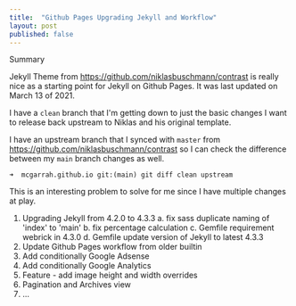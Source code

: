 ```yaml
---
title:  "Github Pages Upgrading Jekyll and Workflow"
layout: post
published: false
---
```


Summary

Jekyll Theme from https://github.com/niklasbuschmann/contrast is really nice as a starting point for Jekyll on Github Pages.
It was last updated on March 13 of 2021.

<!-- excerpt-end -->

I have a `clean` branch that I'm getting down to just the basic changes I want to release back upstream to Niklas and his original template.

I have an upstream branch that I synced with `master` from https://github.com/niklasbuschmann/contrast so I can check the difference between my `main` branch changes as well.

```console
➜  mcgarrah.github.io git:(main) git diff clean upstream
```

This is an interesting problem to solve for me since I have multiple changes at play.

1. Upgrading Jekyll from 4.2.0 to 4.3.3
   a. fix sass duplicate naming of 'index' to 'main'
   b. fix percentage calculation
   c. Gemfile requirement webrick in 4.3.0
   d. Gemfile update version of Jekyll to latest 4.3.3
2. Update Github Pages workflow from older builtin
3. Add conditionally Google Adsense
4. Add conditionally Google Analytics
5. Feature - add image height and width overrides
6. Pagination and Archives view
7. ...
